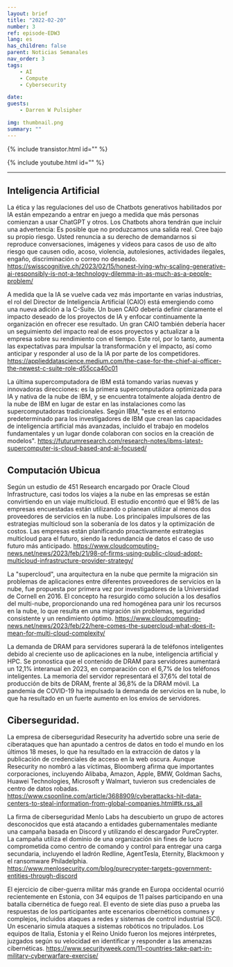 ```yaml
---
layout: brief
title: "2022-02-20"
number: 3
ref: episode-EDW3
lang: es
has_children: false
parent: Noticias Semanales
nav_order: 3
tags:
    - AI
    - Compute
    - Cybersecurity

date: 
guests:
    - Darren W Pulsipher

img: thumbnail.png
summary: ""
---
```


{% include transistor.html id="" %}

{% include youtube.html id="" %}

---

## Inteligencia Artificial

La ética y las regulaciones del uso de Chatbots generativos habilitados por IA están empezando a entrar en juego a medida que más personas comienzan a usar ChatGPT y otros. Los Chatbots ahora tendrán que incluir una advertencia: Es posible que no produzcamos una salida real. Cree bajo su propio riesgo. Usted renuncia a su derecho de demandarnos si reproduce conversaciones, imágenes y videos para casos de uso de alto riesgo que causen odio, acoso, violencia, autolesiones, actividades ilegales, engaño, discriminación o correo no deseado.
https://swisscognitive.ch/2023/02/15/honest-lying-why-scaling-generative-ai-responsibly-is-not-a-technology-dilemma-in-as-much-as-a-people-problem/

A medida que la IA se vuelve cada vez más importante en varias industrias, el rol del Director de Inteligencia Artificial (CAIO) está emergiendo como una nueva adición a la C-Suite. Un buen CAIO debería definir claramente el impacto deseado de los proyectos de IA y enfocar continuamente la organización en ofrecer ese resultado. Un gran CAIO también debería hacer un seguimiento del impacto real de esos proyectos y actualizar a la empresa sobre su rendimiento con el tiempo. Este rol, por lo tanto, aumenta las expectativas para impulsar la transformación y el impacto, así como anticipar y responder al uso de la IA por parte de los competidores.
https://applieddatascience.medium.com/the-case-for-the-chief-ai-officer-the-newest-c-suite-role-d55cca40c01

La última supercomputadora de IBM está tomando varias nuevas y innovadoras direcciones: es la primera supercomputadora optimizada para IA y nativa de la nube de IBM, y se encuentra totalmente alojada dentro de la nube de IBM en lugar de estar en las instalaciones como las supercomputadoras tradicionales. Según IBM, "este es el entorno predeterminado para los investigadores de IBM que crean las capacidades de inteligencia artificial más avanzadas, incluido el trabajo en modelos fundamentales y un lugar donde colaboran con socios en la creación de modelos".
https://futurumresearch.com/research-notes/ibms-latest-supercomputer-is-cloud-based-and-ai-focused/

## Computación Ubicua

Según un estudio de 451 Research encargado por Oracle Cloud Infrastructure, casi todos los viajes a la nube en las empresas se están convirtiendo en un viaje multicloud. El estudio encontró que el 98% de las empresas encuestadas están utilizando o planean utilizar al menos dos proveedores de servicios en la nube. Los principales impulsores de las estrategias multicloud son la soberanía de los datos y la optimización de costos. Las empresas están planificando proactivamente estrategias multicloud para el futuro, siendo la redundancia de datos el caso de uso futuro más anticipado.
https://www.cloudcomputing-news.net/news/2023/feb/21/98-of-firms-using-public-cloud-adopt-multicloud-infrastructure-provider-strategy/

La "supercloud", una arquitectura en la nube que permite la migración sin problemas de aplicaciones entre diferentes proveedores de servicios en la nube, fue propuesta por primera vez por investigadores de la Universidad de Cornell en 2016. El concepto ha resurgido como solución a los desafíos del multi-nube, proporcionando una red homogénea para unir los recursos en la nube, lo que resulta en una migración sin problemas, seguridad consistente y un rendimiento óptimo.
https://www.cloudcomputing-news.net/news/2023/feb/22/here-comes-the-supercloud-what-does-it-mean-for-multi-cloud-complexity/

La demanda de DRAM para servidores superará la de teléfonos inteligentes debido al creciente uso de aplicaciones en la nube, inteligencia artificial y HPC. Se pronostica que el contenido de DRAM para servidores aumentará un 12,1% interanual en 2023, en comparación con el 6,7% de los teléfonos inteligentes. La memoria del servidor representará el 37,6% del total de producción de bits de DRAM, frente al 36,8% de la DRAM móvil. La pandemia de COVID-19 ha impulsado la demanda de servicios en la nube, lo que ha resultado en un fuerte aumento en los envíos de servidores.

## Ciberseguridad.

La empresa de ciberseguridad Resecurity ha advertido sobre una serie de ciberataques que han apuntado a centros de datos en todo el mundo en los últimos 18 meses, lo que ha resultado en la extracción de datos y la publicación de credenciales de acceso en la web oscura. Aunque Resecurity no nombró a las víctimas, Bloomberg afirma que importantes corporaciones, incluyendo Alibaba, Amazon, Apple, BMW, Goldman Sachs, Huawei Technologies, Microsoft y Walmart, tuvieron sus credenciales de centro de datos robadas.
https://www.csoonline.com/article/3688909/cyberattacks-hit-data-centers-to-steal-information-from-global-companies.html#tk.rss_all

La firma de ciberseguridad Menlo Labs ha descubierto un grupo de actores desconocidos que está atacando a entidades gubernamentales mediante una campaña basada en Discord y utilizando el descargador PureCrypter. La campaña utiliza el dominio de una organización sin fines de lucro comprometida como centro de comando y control para entregar una carga secundaria, incluyendo el ladrón Redline, AgentTesla, Eternity, Blackmoon y el ransomware Philadelphia.
https://www.menlosecurity.com/blog/purecrypter-targets-government-entities-through-discord

El ejercicio de ciber-guerra militar más grande en Europa occidental ocurrió recientemente en Estonia, con 34 equipos de 11 países participando en una batalla cibernética de fuego real. El evento de siete días puso a prueba las respuestas de los participantes ante escenarios cibernéticos comunes y complejos, incluidos ataques a redes y sistemas de control industrial (SCI). Un escenario simula ataques a sistemas robóticos no tripulados. Los equipos de Italia, Estonia y el Reino Unido fueron los mejores intérpretes, juzgados según su velocidad en identificar y responder a las amenazas cibernéticas.
https://www.securityweek.com/11-countries-take-part-in-military-cyberwarfare-exercise/


